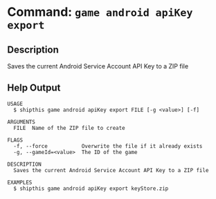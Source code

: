 # Command: `game android apiKey export`

## Description

Saves the current Android Service Account API Key to a ZIP file

## Help Output

```help
USAGE
  $ shipthis game android apiKey export FILE [-g <value>] [-f]

ARGUMENTS
  FILE  Name of the ZIP file to create

FLAGS
  -f, --force           Overwrite the file if it already exists
  -g, --gameId=<value>  The ID of the game

DESCRIPTION
  Saves the current Android Service Account API Key to a ZIP file

EXAMPLES
  $ shipthis game android apiKey export keyStore.zip
```